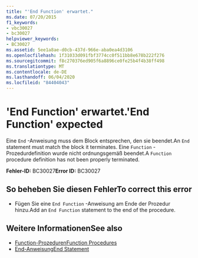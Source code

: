 ```yaml
---
title: "'End Function' erwartet."
ms.date: 07/20/2015
f1_keywords:
- vbc30027
- bc30027
helpviewer_keywords:
- BC30027
ms.assetid: 5ee1a8ae-d0cb-437d-966e-aba0ea4d3106
ms.openlocfilehash: 1f31033d091fbf3774cc0f511bb8e678b222f276
ms.sourcegitcommit: f8c270376ed905f6a8896ce0fe25b4f4b38ff498
ms.translationtype: MT
ms.contentlocale: de-DE
ms.lasthandoff: 06/04/2020
ms.locfileid: "84404043"
---
```

# <a name="end-function-expected"></a><span data-ttu-id="dbfbf-102">'End Function' erwartet.</span><span class="sxs-lookup"><span data-stu-id="dbfbf-102">'End Function' expected</span></span>
<span data-ttu-id="dbfbf-103">Eine `End` -Anweisung muss dem Block entsprechen, den sie beendet.</span><span class="sxs-lookup"><span data-stu-id="dbfbf-103">An `End` statement must match the block it terminates.</span></span> <span data-ttu-id="dbfbf-104">Eine `Function` -Prozedurdefinition wurde nicht ordnungsgemäß beendet.</span><span class="sxs-lookup"><span data-stu-id="dbfbf-104">A `Function` procedure definition has not been properly terminated.</span></span>  
  
 <span data-ttu-id="dbfbf-105">**Fehler-ID:** BC30027</span><span class="sxs-lookup"><span data-stu-id="dbfbf-105">**Error ID:** BC30027</span></span>  
  
## <a name="to-correct-this-error"></a><span data-ttu-id="dbfbf-106">So beheben Sie diesen Fehler</span><span class="sxs-lookup"><span data-stu-id="dbfbf-106">To correct this error</span></span>  
  
- <span data-ttu-id="dbfbf-107">Fügen Sie eine `End Function` -Anweisung am Ende der Prozedur hinzu.</span><span class="sxs-lookup"><span data-stu-id="dbfbf-107">Add an `End Function` statement to the end of the procedure.</span></span>  
  
## <a name="see-also"></a><span data-ttu-id="dbfbf-108">Weitere Informationen</span><span class="sxs-lookup"><span data-stu-id="dbfbf-108">See also</span></span>

- [<span data-ttu-id="dbfbf-109">Function-Prozeduren</span><span class="sxs-lookup"><span data-stu-id="dbfbf-109">Function Procedures</span></span>](../programming-guide/language-features/procedures/function-procedures.md)
- [<span data-ttu-id="dbfbf-110">End-Anweisung</span><span class="sxs-lookup"><span data-stu-id="dbfbf-110">End Statement</span></span>](../language-reference/statements/end-statement.md)
